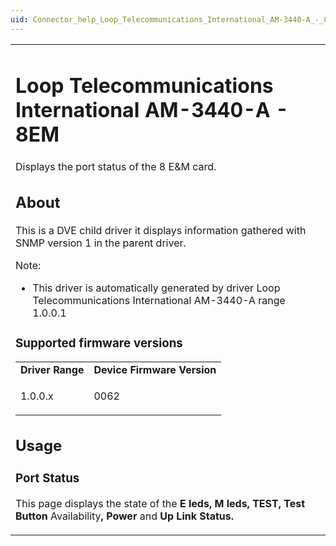 ```yaml
---
uid: Connector_help_Loop_Telecommunications_International_AM-3440-A_-_8EM
---
```


<table>
<colgroup>
<col style="width: 100%" />
</colgroup>
<tbody>
<tr class="odd">
<td><h1 id="loop-telecommunications-international-am-3440-a---8em">Loop Telecommunications International AM-3440-A - 8EM</h1>
<p>Displays the port status of the 8 E&amp;M card.</p>
<h2 id="about">About</h2>
<p>This is a DVE child driver it displays information gathered with SNMP version 1 in the parent driver.</p>
<p>Note:</p>
<ul>
<li>This driver is automatically generated by driver Loop Telecommunications International AM-3440-A range 1.0.0.1</li>
</ul>
<h3 id="supported-firmware-versions">Supported firmware versions</h3>
<table>
<tbody>
<tr class="odd">
<td><strong>Driver Range</strong></td>
<td><strong>Device Firmware Version</strong></td>
</tr>
<tr class="even">
<td>1.0.0.x</td>
<td><p>0062</p></td>
</tr>
</tbody>
</table>
<h2 id="usage">Usage</h2>
<h3 id="port-status">Port Status</h3>
<p>This page displays the state of the <strong>E leds, M leds, TEST, Test Button</strong> Availability<strong>, Power</strong> and <strong>Up Link Status.</strong></p></td>
</tr>
</tbody>
</table>
